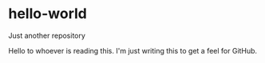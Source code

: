 # hello-world
Just another repository

Hello to whoever is reading this.
I'm just writing this to get a feel for GitHub.
